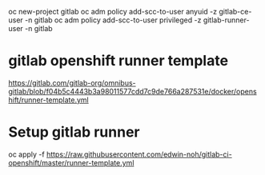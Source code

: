 oc new-project gitlab
oc adm policy add-scc-to-user anyuid -z gitlab-ce-user -n gitlab
oc adm policy add-scc-to-user privileged -z gitlab-runner-user -n gitlab

# gitlab openshift runner template

https://gitlab.com/gitlab-org/omnibus-gitlab/blob/f04b5c4443b3a98011577cdd7c9de766a287531e/docker/openshift/runner-template.yml

# Setup gitlab runner

oc apply -f https://raw.githubusercontent.com/edwin-noh/gitlab-ci-openshift/master/runner-template.yml
